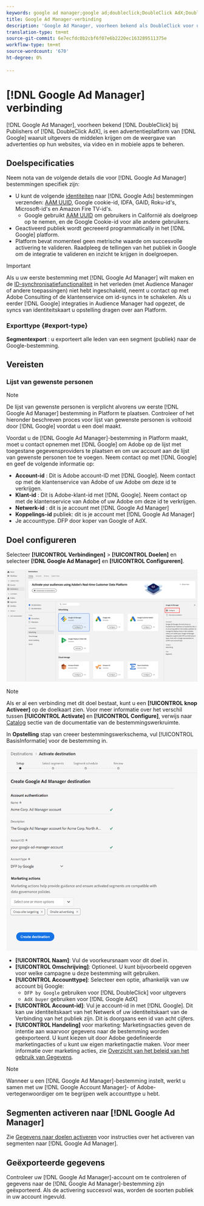 ```yaml
---
keywords: google ad manager;google ad;doubleclick;DoubleClick AdX;DoubleClick;Google Ad Manager;Google Admanager
title: Google Ad Manager-verbinding
description: 'Google Ad Manager, voorheen bekend als DoubleClick voor uitgevers of DoubleClick AdX, is een advertentieplatform van Google dat uitgevers de middelen geeft om de weergave van advertenties op hun websites, via video en in mobiele apps te beheren.  '
translation-type: tm+mt
source-git-commit: 6e7ecfdc0b2cbf6f07e6b2220ec163289511375e
workflow-type: tm+mt
source-wordcount: '670'
ht-degree: 0%

---
```



# [!DNL Google Ad Manager] verbinding

[!DNL Google Ad Manager], voorheen bekend  [!DNL DoubleClick] bij Publishers of  [!DNL DoubleClick AdX], is een advertentieplatform van  [!DNL Google] waaruit uitgevers de middelen krijgen om de weergave van advertenties op hun websites, via video en in mobiele apps te beheren.

## Doelspecificaties

Neem nota van de volgende details die voor [!DNL Google Ad Manager] bestemmingen specifiek zijn:

* U kunt de volgende [identiteiten](../../../identity-service/namespaces.md) naar [!DNL Google Ads] bestemmingen verzenden: [AAM UUID](https://experienceleague.adobe.com/docs/audience-manager/user-guide/reference/ids-in-aam.html?lang=en), Google cookie-id, IDFA, GAID, Roku-id&#39;s, Microsoft-id&#39;s en Amazon Fire TV-id&#39;s.
   * Google gebruikt [AAM UUID](https://experienceleague.adobe.com/docs/audience-manager/user-guide/reference/ids-in-aam.html?lang=en) om gebruikers in Californië als doelgroep op te nemen, en de Google Cookie-id voor alle andere gebruikers.
* Geactiveerd publiek wordt gecreeerd programmatically in het [!DNL Google] platform.
* Platform bevat momenteel geen metrische waarde om succesvolle activering te valideren. Raadpleeg de tellingen van het publiek in Google om de integratie te valideren en inzicht te krijgen in doelgroepen.

>[!IMPORTANT]
>
>Als u uw eerste bestemming met [!DNL Google Ad Manager] wilt maken en de [ID-synchronisatiefunctionaliteit](https://experienceleague.adobe.com/docs/id-service/using/id-service-api/methods/idsync.html) in het verleden (met Audience Manager of andere toepassingen) niet hebt ingeschakeld, neemt u contact op met Adobe Consulting of de klantenservice om id-syncs in te schakelen. Als u eerder [!DNL Google] integraties in Audience Manager had opgezet, de syncs van identiteitskaart u opstelling dragen over aan Platform.

### Exporttype {#export-type}

**Segmentexport** : u exporteert alle leden van een segment (publiek) naar de Google-bestemming.

## Vereisten

### Lijst van gewenste personen

>[!NOTE]
>
>De lijst van gewenste personen is verplicht alvorens uw eerste [!DNL Google Ad Manager] bestemming in Platform te plaatsen. Controleer of het hieronder beschreven proces voor lijst van gewenste personen is voltooid door [!DNL Google] voordat u een doel maakt.

Voordat u de [!DNL Google Ad Manager]-bestemming in Platform maakt, moet u contact opnemen met [!DNL Google] om Adobe op de lijst met toegestane gegevensproviders te plaatsen en om uw account aan de lijst van gewenste personen toe te voegen. Neem contact op met [!DNL Google] en geef de volgende informatie op:

* **Account-id** : Dit is Adobe account-ID met  [!DNL Google]. Neem contact op met de klantenservice van Adobe of uw Adobe om deze id te verkrijgen.
* **Klant-id** : Dit is Adobe-klant-id met  [!DNL Google]. Neem contact op met de klantenservice van Adobe of uw Adobe om deze id te verkrijgen.
* **Netwerk-id** : dit is je account met  [!DNL Google Ad Manager]
* **Koppelings-id**  publiek: dit is je account met  [!DNL Google Ad Manager]
* Je accounttype. DFP door koper van Google of AdX.

## Doel configureren

Selecteer **[!UICONTROL Verbindingen]** > **[!UICONTROL Doelen]** en selecteer **[!DNL Google Ad Manager]** en **[!UICONTROL Configureren]**.

![Doel van Google Ad Manager verbinden](../../assets/catalog/advertising/google-ad-manager/catalog.png)

>[!NOTE]
>
>Als er al een verbinding met dit doel bestaat, kunt u een **[!UICONTROL knop Activeer]** op de doelkaart zien. Voor meer informatie over het verschil tussen **[!UICONTROL Activate]** en **[!UICONTROL Configure]**, verwijs naar [Catalog](../../ui/destinations-workspace.md#catalog) sectie van de documentatie van de bestemmingswerkruimte.

In **Opstelling** stap van creeer bestemmingswerkschema, vul [!UICONTROL BasisInformatie] voor de bestemming in.

![Basisinformatie Google Ad Manager](../../assets/catalog/advertising/google-ad-manager/setup.png)

* **[!UICONTROL Naam]**: Vul de voorkeursnaam voor dit doel in.
* **[!UICONTROL Omschrijving]**: Optioneel. U kunt bijvoorbeeld opgeven voor welke campagne u deze bestemming wilt gebruiken.
* **[!UICONTROL Accounttype]**: Selecteer een optie, afhankelijk van uw account bij Google:
   * `DFP by Google` gebruiken voor [!DNL DoubleClick] voor uitgevers
   * `AdX buyer` gebruiken voor [!DNL Google AdX]
* **[!UICONTROL Account-id]**: Vul je account-id in met  [!DNL Google]. Dit kan uw identiteitskaart van het Netwerk of uw identiteitskaart van de Verbinding van het publiek zijn. Dit is doorgaans een id van acht cijfers.
* **[!UICONTROL Handeling]** voor marketing: Marketingsacties geven de intentie aan waarvoor gegevens naar de bestemming worden geëxporteerd. U kunt kiezen uit door Adobe gedefinieerde marketingacties of u kunt uw eigen marketingactie maken. Voor meer informatie over marketing acties, zie [Overzicht van het beleid van het gebruik van Gegevens](../../../data-governance/policies/overview.md).

>[!NOTE]
>
>Wanneer u een [!DNL Google Ad Manager]-bestemming instelt, werkt u samen met uw [!DNL Google Account Manager]- of Adobe-vertegenwoordiger om te begrijpen welk accounttype u hebt.

## Segmenten activeren naar [!DNL Google Ad Manager]

Zie [Gegevens naar doelen activeren](../../ui/activate-destinations.md) voor instructies over het activeren van segmenten naar [!DNL Google Ad Manager].

## Geëxporteerde gegevens

Controleer uw [!DNL Google Ad Manager]-account om te controleren of gegevens naar de [!DNL Google Ad Manager]-bestemming zijn geëxporteerd. Als de activering succesvol was, worden de soorten publiek in uw account ingevuld.